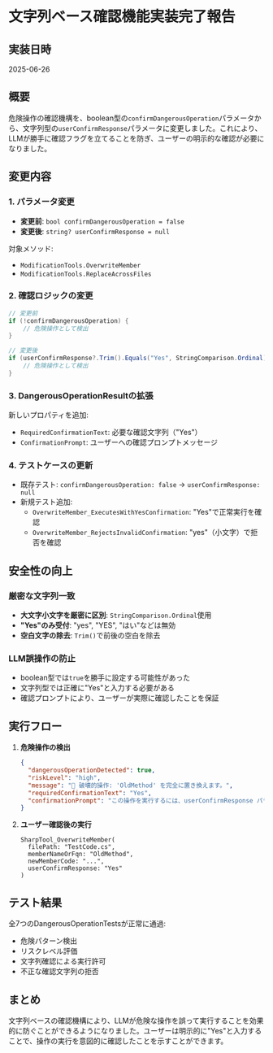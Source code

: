 # 文字列ベース確認機能実装完了報告

## 実装日時
2025-06-26

## 概要
危険操作の確認機構を、boolean型の`confirmDangerousOperation`パラメータから、文字列型の`userConfirmResponse`パラメータに変更しました。これにより、LLMが勝手に確認フラグを立てることを防ぎ、ユーザーの明示的な確認が必要になりました。

## 変更内容

### 1. パラメータ変更
- **変更前**: `bool confirmDangerousOperation = false`
- **変更後**: `string? userConfirmResponse = null`

対象メソッド:
- `ModificationTools.OverwriteMember`
- `ModificationTools.ReplaceAcrossFiles`

### 2. 確認ロジックの変更
```csharp
// 変更前
if (!confirmDangerousOperation) {
    // 危険操作として検出
}

// 変更後
if (userConfirmResponse?.Trim().Equals("Yes", StringComparison.Ordinal) != true) {
    // 危険操作として検出
}
```

### 3. DangerousOperationResultの拡張
新しいプロパティを追加:
- `RequiredConfirmationText`: 必要な確認文字列（"Yes"）
- `ConfirmationPrompt`: ユーザーへの確認プロンプトメッセージ

### 4. テストケースの更新
- 既存テスト: `confirmDangerousOperation: false` → `userConfirmResponse: null`
- 新規テスト追加:
  - `OverwriteMember_ExecutesWithYesConfirmation`: "Yes"で正常実行を確認
  - `OverwriteMember_RejectsInvalidConfirmation`: "yes"（小文字）で拒否を確認

## 安全性の向上

### 厳密な文字列一致
- **大文字小文字を厳密に区別**: `StringComparison.Ordinal`使用
- **"Yes"のみ受付**: "yes", "YES", "はい"などは無効
- **空白文字の除去**: `Trim()`で前後の空白を除去

### LLM誤操作の防止
- boolean型では`true`を勝手に設定する可能性があった
- 文字列型では正確に"Yes"と入力する必要がある
- 確認プロンプトにより、ユーザーが実際に確認したことを保証

## 実行フロー

1. **危険操作の検出**
   ```json
   {
     "dangerousOperationDetected": true,
     "riskLevel": "high",
     "message": "🚨 破壊的操作: 'OldMethod' を完全に置き換えます。",
     "requiredConfirmationText": "Yes",
     "confirmationPrompt": "この操作を実行するには、userConfirmResponse パラメータに正確に \"Yes\" と入力してください"
   }
   ```

2. **ユーザー確認後の実行**
   ```
   SharpTool_OverwriteMember(
     filePath: "TestCode.cs",
     memberNameOrFqn: "OldMethod",
     newMemberCode: "...",
     userConfirmResponse: "Yes"
   )
   ```

## テスト結果
全7つのDangerousOperationTestsが正常に通過:
- 危険パターン検出
- リスクレベル評価
- 文字列確認による実行許可
- 不正な確認文字列の拒否

## まとめ
文字列ベースの確認機構により、LLMが危険な操作を誤って実行することを効果的に防ぐことができるようになりました。ユーザーは明示的に"Yes"と入力することで、操作の実行を意図的に確認したことを示すことができます。